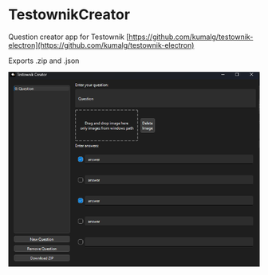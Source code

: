 # TestownikCreator

Question creator app for Testownik
[https://github.com/kumalg/testownik-electron](https://github.com/kumalg/testownik-electron)

Exports .zip and .json

![image](.github/image.png)